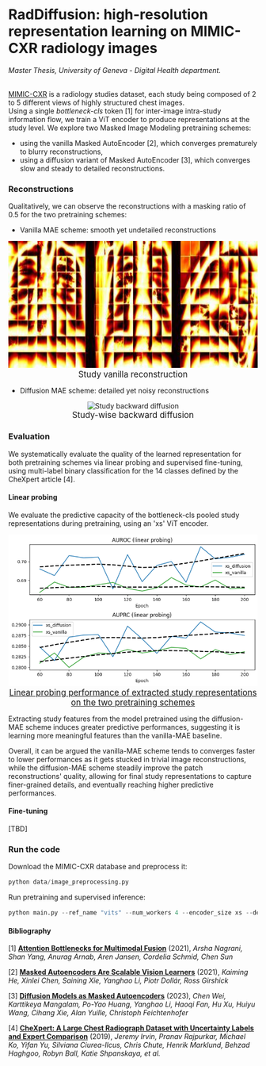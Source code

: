 # RadDiffusion: high-resolution representation learning on MIMIC-CXR radiology images
*Master Thesis, University of Geneva - Digital Health department.*

\
[MIMIC-CXR](https://physionet.org/content/mimic-cxr/2.0.0/) is a radiology studies dataset, each study being composed of 2 to 5 different views of highly structured chest images. \
Using a single *bottleneck-cls* token [1] for inter-image intra-study information flow, we train a ViT encoder to produce representations at the study level. We explore two Masked Image Modeling pretraining schemes:
- using the vanilla Masked AutoEncoder [2], which converges prematurely to blurry reconstructions,
- using a diffusion variant of Masked AutoEncoder [3], which converges slow and steady to detailed reconstructions.
### Reconstructions

Qualitatively, we can observe the reconstructions with a masking ratio of 0.5 for the two pretraining schemes:

- Vanilla MAE scheme: smooth yet undetailed reconstructions
<p align="center">
  <img src="https://github.com/AugustinCombes/RadDiffusion/blob/main/images/vanilla_study_reconstruction.jpg" alt="Study vanilla reconstruction" width="828" height="256"/>
  <br align="center"> 
    <span style="font-size: larger;">
      Study vanilla reconstruction
    </span>
  </br>
</p>

- Diffusion MAE scheme: detailed yet noisy reconstructions
<p align="center">
  <img src="https://github.com/AugustinCombes/RadDiffusion/blob/main/images/backward_diffusion_xs_study.gif" alt="Study backward diffusion" width="828" height="256"/>
  <br align="center"> 
    <span style="font-size: larger;">
      Study-wise backward diffusion
    </span>
  </br>
</p>


### Evaluation
We systematically evaluate the quality of the learned representation for both pretraining schemes via linear probing and supervised fine-tuning, using multi-label binary classification for the 14 classes defined by the CheXpert article [4].

#### Linear probing

We evaluate the predictive capacity of the bottleneck-cls pooled study representations during pretraining, using an 'xs' ViT encoder. 

<p align="center">
  <img src="https://github.com/AugustinCombes/RadDiffusion/blob/main/images/linear_probings.png" alt="Linear probing vs. pretraining epochs)" width="728" height="306"/>
  <br align="center"> 
    <u style="font-size: larger;">
      Linear probing performance of extracted study representations on the two pretraining schemes
    </u>
  </br>
</p>


Extracting study features from the model pretrained using the diffusion-MAE scheme induces greater predictive performances, suggesting it is learning more meaningful features than the vanilla-MAE baseline. 

Overall, it can be argued the vanilla-MAE scheme tends to converges faster to lower performances as it gets stucked in trivial image reconstructions, while the diffusion-MAE scheme steadily improve the patch reconstructions' quality, allowing for final study representations to capture finer-grained details, and eventually reaching higher predictive performances.


#### Fine-tuning

[TBD]


### Run the code

Download the MIMIC-CXR database and preprocess it:
```python
python data/image_preprocessing.py
```

Run pretraining and supervised inference:
```python
python main.py --ref_name "vits" --num_workers 4 --encoder_size xs --device [0, 1, 2] --scheme diffusion
```

#### Bibliography
[1] [**Attention Bottlenecks for Multimodal Fusion**](https://ar5iv.org/abs/2107.00135) (2021), *Arsha Nagrani, Shan Yang, Anurag Arnab, Aren Jansen, Cordelia Schmid, Chen Sun*

[2] [**Masked Autoencoders Are Scalable Vision Learners**](https://arxiv.org/abs/2111.06377) (2021), *Kaiming He, Xinlei Chen, Saining Xie, Yanghao Li, Piotr Dollár, Ross Girshick*

[3] [**Diffusion Models as Masked Autoencoders**](https://ar5iv.org/abs/2304.03283) (2023), *Chen Wei, Karttikeya Mangalam, Po-Yao Huang, Yanghao Li, Haoqi Fan, Hu Xu, Huiyu Wang, Cihang Xie, Alan Yuille, Christoph Feichtenhofer*

[4] [**CheXpert: A Large Chest Radiograph Dataset with Uncertainty Labels and Expert Comparison**](https://arxiv.org/abs/2107.00135) (2019), *Jeremy Irvin, Pranav Rajpurkar, Michael Ko, Yifan Yu, Silviana Ciurea-Ilcus, Chris Chute, Henrik Marklund, Behzad Haghgoo, Robyn Ball, Katie Shpanskaya, et al.*
